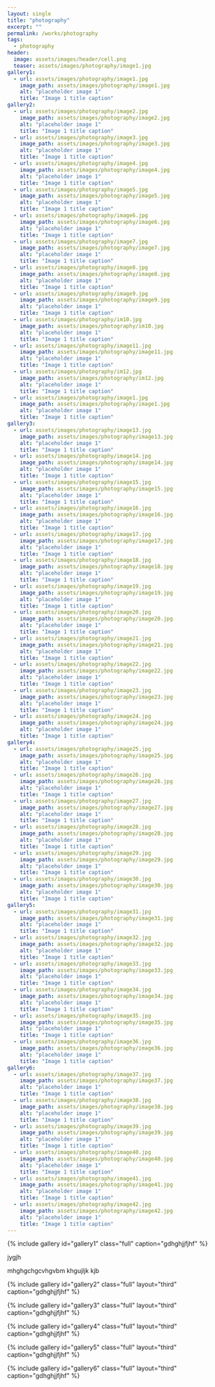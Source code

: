 ```yaml
---
layout: single
title: "photography"
excerpt: ""
permalink: /works/photography
tags:
  - photography
header:
  image: assets/images/header/cell.png
  teaser: assets/images/photography/image1.jpg 
gallery1:
  - url: assets/images/photography/image1.jpg
    image_path: assets/images/photography/image1.jpg
    alt: "placeholder image 1"
    title: "Image 1 title caption"
gallery2:
  - url: assets/images/photography/image2.jpg
    image_path: assets/images/photography/image2.jpg
    alt: "placeholder image 1"
    title: "Image 1 title caption"
  - url: assets/images/photography/image3.jpg
    image_path: assets/images/photography/image3.jpg
    alt: "placeholder image 1"
    title: "Image 1 title caption"
  - url: assets/images/photography/image4.jpg
    image_path: assets/images/photography/image4.jpg
    alt: "placeholder image 1"
    title: "Image 1 title caption"
  - url: assets/images/photography/image5.jpg
    image_path: assets/images/photography/image5.jpg
    alt: "placeholder image 1"
    title: "Image 1 title caption"
  - url: assets/images/photography/image6.jpg
    image_path: assets/images/photography/image6.jpg
    alt: "placeholder image 1"
    title: "Image 1 title caption"
  - url: assets/images/photography/image7.jpg
    image_path: assets/images/photography/image7.jpg
    alt: "placeholder image 1"
    title: "Image 1 title caption"
  - url: assets/images/photography/image8.jpg
    image_path: assets/images/photography/image8.jpg
    alt: "placeholder image 1"
    title: "Image 1 title caption"
  - url: assets/images/photography/image9.jpg
    image_path: assets/images/photography/image9.jpg
    alt: "placeholder image 1"
    title: "Image 1 title caption"
  - url: assets/images/photography/im10.jpg
    image_path: assets/images/photography/im10.jpg
    alt: "placeholder image 1"
    title: "Image 1 title caption"
  - url: assets/images/photography/image11.jpg
    image_path: assets/images/photography/image11.jpg
    alt: "placeholder image 1"
    title: "Image 1 title caption"
  - url: assets/images/photography/im12.jpg
    image_path: assets/images/photography/im12.jpg
    alt: "placeholder image 1"
    title: "Image 1 title caption"
  - url: assets/images/photography/image1.jpg
    image_path: assets/images/photography/image1.jpg
    alt: "placeholder image 1"
    title: "Image 1 title caption"	
gallery3:
  - url: assets/images/photography/image13.jpg
    image_path: assets/images/photography/image13.jpg
    alt: "placeholder image 1"
    title: "Image 1 title caption"
  - url: assets/images/photography/image14.jpg
    image_path: assets/images/photography/image14.jpg
    alt: "placeholder image 1"
    title: "Image 1 title caption"
  - url: assets/images/photography/image15.jpg
    image_path: assets/images/photography/image15.jpg
    alt: "placeholder image 1"
    title: "Image 1 title caption"
  - url: assets/images/photography/image16.jpg
    image_path: assets/images/photography/image16.jpg
    alt: "placeholder image 1"
    title: "Image 1 title caption"
  - url: assets/images/photography/image17.jpg
    image_path: assets/images/photography/image17.jpg
    alt: "placeholder image 1"
    title: "Image 1 title caption"
  - url: assets/images/photography/image18.jpg
    image_path: assets/images/photography/image18.jpg
    alt: "placeholder image 1"
    title: "Image 1 title caption"
  - url: assets/images/photography/image19.jpg
    image_path: assets/images/photography/image19.jpg
    alt: "placeholder image 1"
    title: "Image 1 title caption"
  - url: assets/images/photography/image20.jpg
    image_path: assets/images/photography/image20.jpg
    alt: "placeholder image 1"
    title: "Image 1 title caption"
  - url: assets/images/photography/image21.jpg
    image_path: assets/images/photography/image21.jpg
    alt: "placeholder image 1"
    title: "Image 1 title caption"
  - url: assets/images/photography/image22.jpg
    image_path: assets/images/photography/image22.jpg
    alt: "placeholder image 1"
    title: "Image 1 title caption"
  - url: assets/images/photography/image23.jpg
    image_path: assets/images/photography/image23.jpg
    alt: "placeholder image 1"
    title: "Image 1 title caption"
  - url: assets/images/photography/image24.jpg
    image_path: assets/images/photography/image24.jpg
    alt: "placeholder image 1"
    title: "Image 1 title caption"
gallery4:
  - url: assets/images/photography/image25.jpg
    image_path: assets/images/photography/image25.jpg
    alt: "placeholder image 1"
    title: "Image 1 title caption"
  - url: assets/images/photography/image26.jpg
    image_path: assets/images/photography/image26.jpg
    alt: "placeholder image 1"
    title: "Image 1 title caption"
  - url: assets/images/photography/image27.jpg
    image_path: assets/images/photography/image27.jpg
    alt: "placeholder image 1"
    title: "Image 1 title caption"
  - url: assets/images/photography/image28.jpg
    image_path: assets/images/photography/image28.jpg
    alt: "placeholder image 1"
    title: "Image 1 title caption"
  - url: assets/images/photography/image29.jpg
    image_path: assets/images/photography/image29.jpg
    alt: "placeholder image 1"
    title: "Image 1 title caption"
  - url: assets/images/photography/image30.jpg
    image_path: assets/images/photography/image30.jpg
    alt: "placeholder image 1"
    title: "Image 1 title caption"
gallery5:
  - url: assets/images/photography/image31.jpg
    image_path: assets/images/photography/image31.jpg
    alt: "placeholder image 1"
    title: "Image 1 title caption"
  - url: assets/images/photography/image32.jpg
    image_path: assets/images/photography/image32.jpg
    alt: "placeholder image 1"
    title: "Image 1 title caption"
  - url: assets/images/photography/image33.jpg
    image_path: assets/images/photography/image33.jpg
    alt: "placeholder image 1"
    title: "Image 1 title caption"
  - url: assets/images/photography/image34.jpg
    image_path: assets/images/photography/image34.jpg
    alt: "placeholder image 1"
    title: "Image 1 title caption"
  - url: assets/images/photography/image35.jpg
    image_path: assets/images/photography/image35.jpg
    alt: "placeholder image 1"
    title: "Image 1 title caption"
  - url: assets/images/photography/image36.jpg
    image_path: assets/images/photography/image36.jpg
    alt: "placeholder image 1"
    title: "Image 1 title caption"	
gallery6:
  - url: assets/images/photography/image37.jpg
    image_path: assets/images/photography/image37.jpg
    alt: "placeholder image 1"
    title: "Image 1 title caption"
  - url: assets/images/photography/image38.jpg
    image_path: assets/images/photography/image38.jpg
    alt: "placeholder image 1"
    title: "Image 1 title caption"
  - url: assets/images/photography/image39.jpg
    image_path: assets/images/photography/image39.jpg
    alt: "placeholder image 1"
    title: "Image 1 title caption"
  - url: assets/images/photography/image40.jpg
    image_path: assets/images/photography/image40.jpg
    alt: "placeholder image 1"
    title: "Image 1 title caption"
  - url: assets/images/photography/image41.jpg
    image_path: assets/images/photography/image41.jpg
    alt: "placeholder image 1"
    title: "Image 1 title caption"
  - url: assets/images/photography/image42.jpg
    image_path: assets/images/photography/image42.jpg
    alt: "placeholder image 1"
    title: "Image 1 title caption"		
---
```


{% include gallery id="gallery1" class="full" caption="gdhghjjfjhf" %}


jygjh

mhghgchgcvhgvbm
khgujljk
kjb

{% include gallery id="gallery2" class="full" layout="third" caption="gdhghjjfjhf" %}

{% include gallery id="gallery3" class="full" layout="third" caption="gdhghjjfjhf" %}

{% include gallery id="gallery4" class="full" layout="third" caption="gdhghjjfjhf" %}

{% include gallery id="gallery5" class="full" layout="third" caption="gdhghjjfjhf" %}

{% include gallery id="gallery6" class="full" layout="third" caption="gdhghjjfjhf" %}
